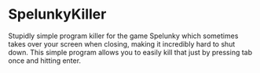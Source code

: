 # SpelunkyKiller
Stupidly simple program killer for the game Spelunky which sometimes takes over your screen when closing, making it incredibly hard to shut down. This simple program allows you to easily kill that just by pressing tab once and hitting enter.
